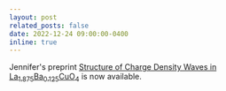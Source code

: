 ```yaml
---
layout: post
related_posts: false
date: 2022-12-24 09:00:00-0400
inline: true
---
```


Jennifer's preprint [Structure of Charge Density Waves in La<sub>1.875</sub>Ba<sub>0.125</sub>CuO<sub>4</sub>](/publications/#Sears2023structure) is now available.
